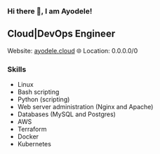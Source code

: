 ### Hi there 👋, I am Ayodele! 
## Cloud|DevOps Engineer

Website: [ayodele.cloud](https://www.ayodele.cloud) 🌐
Location: 0.0.0.0/0

### Skills

- Linux
- Bash scripting
- Python (scripting)
- Web server administration (Nginx and Apache)
- Databases (MySQL and Postgres)
- AWS
- Terraform
- Docker
- Kubernetes

<!--
**ayodele-ademeso/ayodele-ademeso** is a ✨ _special_ ✨ repository because its `README.md` (this file) appears on your GitHub profile.

Here are some ideas to get you started:

- 🔭 I’m currently working on ...
- 🌱 I’m currently learning ...
- 👯 I’m looking to collaborate on ...
- 🤔 I’m looking for help with ...
- 💬 Ask me about ...
- 📫 How to reach me: ...
- 😄 Pronouns: ...
- ⚡ Fun fact: ...
-->

